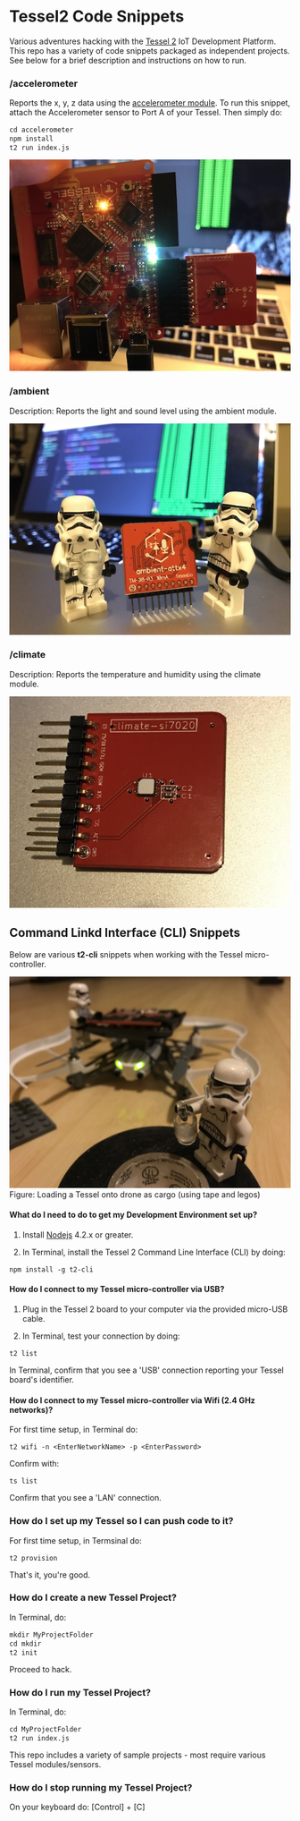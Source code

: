 # Tessel2 Code Snippets 

Various adventures hacking with the [Tessel 2](https://tessel.io) IoT Development Platform. This repo has a variety of code snippets packaged as independent projects.  See below for a brief description and instructions on how to run.

### /accelerometer

Reports the x, y, z data using the [accelerometer module](https://tessel.io/modules#module-accelerometer).  To run this snippet, attach the Accelerometer sensor to Port A of your Tessel.  Then simply do:

````
cd accelerometer
npm install
t2 run index.js
````

![icon](imgs/accelerometer.jpg)

### /ambient
Description: Reports the light and sound level using the ambient module.

![icon](imgs/ambient.jpg)

### /climate
Description: Reports the temperature and humidity using the climate module.

![icon](imgs/climate.jpg)

## Command Linkd Interface (CLI) Snippets 

Below are various __t2-cli__ snippets when working with the Tessel micro-controller.

![icon](imgs/dronecargo.jpg)
Figure: Loading a Tessel onto drone as cargo (using tape and legos)

#### What do I need to do to get my Development Environment set up?

1) Install [Nodejs](https://nodejs.org/en/) 4.2.x or greater.

2) In Terminal, install the Tessel 2 Command Line Interface (CLI) by doing: 

````
npm install -g t2-cli

````

#### How do I connect to my Tessel micro-controller via USB?

1) Plug in the Tessel 2 board to your computer via the provided micro-USB cable.

2) In Terminal, test your connection by doing:

````
t2 list
````

In Terminal, confirm that you see a 'USB' connection reporting your Tessel board's identifier. 

#### How do I connect to my Tessel micro-controller via Wifi (2.4 GHz networks)?

For first time setup, in Terminal do: 

````
t2 wifi -n <EnterNetworkName> -p <EnterPassword>
````

Confirm with: 

````
ts list
````
Confirm that you see a 'LAN' connection.

### How do I set up my Tessel so I can push code to it?

For first time setup, in Termsinal do:

````
t2 provision
````

That's it, you're good.

### How do I create a new Tessel Project?

In Terminal, do: 

````
mkdir MyProjectFolder
cd mkdir
t2 init
````

Proceed to hack.

### How do I run my Tessel Project?

In Terminal, do:

````
cd MyProjectFolder
t2 run index.js
````

This repo includes a variety of sample projects - most require various Tessel modules/sensors.

### How do I stop running my Tessel Project?

On your keyboard do: [Control] + [C]
